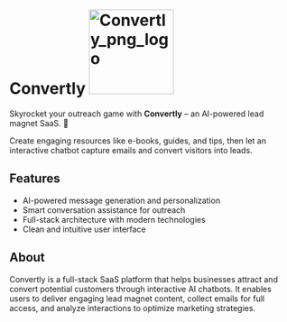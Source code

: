 # Convertly <img width="150" height="150" alt="Convertly_png_logo" src="https://github.com/user-attachments/assets/67b61903-70c6-4261-ad55-397008718551" />


Skyrocket your outreach game with **Convertly** – an AI-powered lead magnet SaaS.   🚀  

Create engaging resources like e-books, guides, and tips, then let an interactive chatbot capture emails and convert visitors into leads.  


## Features
- AI-powered message generation and personalization  
- Smart conversation assistance for outreach  
- Full-stack architecture with modern technologies  
- Clean and intuitive user interface  

## About
Convertly is a full-stack SaaS platform that helps businesses attract and convert potential customers through interactive AI chatbots. It enables users to deliver engaging lead magnet content, collect emails for full access, and analyze interactions to optimize marketing strategies.

